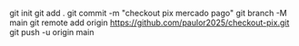 git init
git add .
git commit -m "checkout pix mercado pago"
git branch -M main
git remote add origin https://github.com/paulor2025/checkout-pix.git
git push -u origin main

